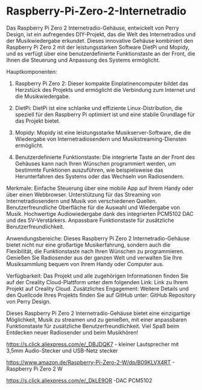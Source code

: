 # Raspberry-Pi-Zero-2-Internetradio

Das Raspberry Pi Zero 2 Internetradio-Gehäuse, entwickelt von Perry Design, ist ein aufregendes DIY-Projekt, das die Welt des Internetradios und der Musikwiedergabe erkundet.
Dieses innovative Gehäuse kombiniert den Raspberry Pi Zero 2 mit der leistungsstarken Software DietPi und Mopidy,
und es verfügt über eine benutzerdefinierte Funktionstaste an der Front, die Ihnen die Steuerung und Anpassung des Systems ermöglicht.

Hauptkomponenten:
1. Raspberry Pi Zero 2: Dieser kompakte Einplatinencomputer bildet das Herzstück des Projekts und ermöglicht die Verbindung zum Internet und die Musikwiedergabe.

2. DietPi: DietPi ist eine schlanke und effiziente Linux-Distribution, die speziell für den Raspberry Pi optimiert ist und eine stabile Grundlage für das Projekt bietet.

3. Mopidy: Mopidy ist eine leistungsstarke Musikserver-Software, die die Wiedergabe von Internetradiosendern und Musikstreaming-Diensten ermöglicht.

4. Benutzerdefinierte Funktionstaste: Die integrierte Taste an der Front des Gehäuses kann nach Ihren Wünschen programmiert werden, um bestimmte Funktionen auszuführen, wie beispielsweise das Herunterfahren des Systems oder das Wechseln von Radiosendern.

Merkmale:
Einfache Steuerung über eine mobile App auf Ihrem Handy oder über einen Webbrowser.
Unterstützung für das Streaming von Internetradiosendern und Musik von verschiedenen Quellen.
Benutzerfreundliche Oberfläche für die Auswahl und Wiedergabe von Musik.
Hochwertige Audiowiedergabe dank des integrierten PCM5102 DAC und des 5V-Verstärkers.
Anpassbare Funktionstaste für zusätzliche Benutzerfreundlichkeit.

Anwendungsbereiche:
Dieses Raspberry Pi Zero 2 Internetradio-Gehäuse bietet nicht nur eine großartige Musikerfahrung, sondern auch die Flexibilität, die Funktionstaste nach Ihren Wünschen zu programmieren.
Genießen Sie Radiosender aus der ganzen Welt und verwalten Sie Ihre Musiksammlung bequem von Ihrem Handy oder Computer aus.

Verfügbarkeit:
Das Projekt und alle zugehörigen Informationen finden Sie auf der Creality Cloud-Plattform unter dem folgenden Link: Link zu Ihrem Projekt auf Creality Cloud.
Zusätzliches Engagement: Weitere Details und den Quellcode Ihres Projekts finden Sie auf GitHub unter: GitHub Repository von Perry Design.


Dieses Raspberry Pi Zero 2 Internetradio-Gehäuse bietet eine einzigartige Möglichkeit, Musik zu streamen und zu genießen, mit einer anpassbaren Funktionstaste für zusätzliche Benutzerfreundlichkeit. Viel Spaß beim Entdecken neuer Radiosender und beim Musikhören!

https://s.click.aliexpress.com/e/_DBJDQK7  			- kleiner Lautsprecher mit 3,5mm Audio-Stecker und USB-Netz stecker

https://www.amazon.de/Raspberry-Pi-Zero-2-W/dp/B09KLVX4RT	- Raspberry Pi Zero 2 W

https://s.click.aliexpress.com/e/_DkLE9OR			-DAC PCM5102
